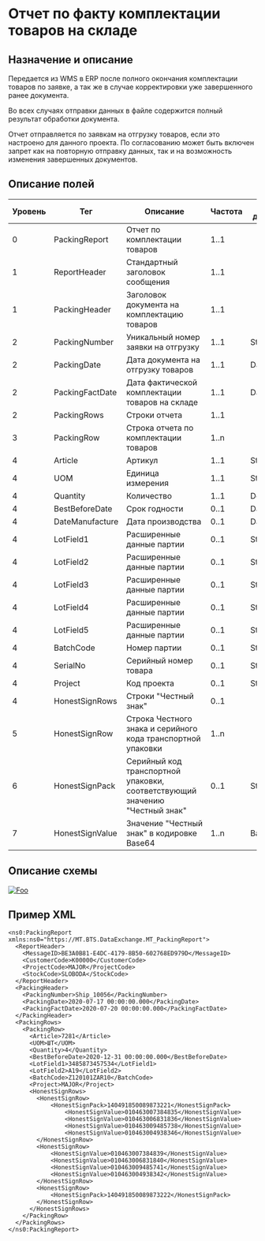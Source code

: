 # Отчет по факту комплектации товаров на складе

## Назначение и описание
Передается из WMS в ERP после полного окончания комплектации товаров по заявке, а так же в случае корректировки уже завершенного ранее документа.

Во всех случаях отправки данных в файле содержится полный результат обработки документа.

Отчет отправляется по заявкам на отгрузку товаров, если это настроено для данного проекта. По согласованию может быть включен запрет как на повторную отправку данных, так и на возможность изменения завершенных документов.

## Описание полей
| Уровень | Тег             | Описание                                                                    | Частота | Тип данных | Размер поля | Комментарий               
| ------- | --------------- | --------------------------------------------------------------------------- | ------- | ---------- | ----------- | ------------------------- 
| 0       | PackingReport   | Отчет по комплектации товаров                                               | 1..1    |            |             |                           
| 1       | ReportHeader    | Стандартный заголовок сообщения                                             | 1..1    |            |             | Общая структура сообщения 
| 1       | PackingHeader   | Заголовок документа на комплектацию товаров                                 | 1..1    |            |             |                           
| 2       | PackingNumber   | Уникальный номер заявки на отгрузку                                         | 1..1    | String     | 50          |                           
| 2       | PackingDate     | Дата документа на отгрузку товаров                                          | 1..1    | DateTime   |             |
| 2       | PackingFactDate | Дата фактической комплектации товаров на складе                             | 1..1    | DateTime   |             |
| 2       | PackingRows     | Строки отчета                                                               | 1..1    |            |             |                           
| 3       | PackingRow      | Строка отчета по комплектации товаров                                       | 1..n    |            |             |                           
| 4       | Article         | Артикул                                                                     | 1..1    | String     | 100         |                           
| 4       | UOM             | Единица измерения                                                           | 1..1    | String     | 10          |                           
| 4       | Quantity        | Количество                                                                  | 1..1    | Decimal    |             |                           
| 4       | BestBeforeDate  | Срок годности                                                               | 0..1    | DateTime   |             |
| 4       | DateManufacture | Дата производства                                                           | 0..1    | DateTime   |             |
| 4       | LotField1       | Расширенные данные партии                                                   | 0..1    | String     | 100         |                           
| 4       | LotField2       | Расширенные данные партии                                                   | 0..1    | String     | 100         |                           
| 4       | LotField3       | Расширенные данные партии                                                   | 0..1    | String     | 100         |                           
| 4       | LotField4       | Расширенные данные партии                                                   | 0..1    | String     | 100         |                           
| 4       | LotField5       | Расширенные данные партии                                                   | 0..1    | String     | 100         |                           
| 4       | BatchCode       | Номер партии                                                                | 0..1    | String     | 100         |                           
| 4       | SerialNo        | Серийный номер товара                                                       | 0..1    | String     | 20          |                           
| 4       | Project         | Код проекта                                                                 | 0..1    | String     | 20          |                           
| 4       | HonestSignRows  | Строки "Честный знак"                                                       | 0..1    |            |             |                           
| 5       | HonestSignRow   | Строка Честного знака и серийного кода транспортной упаковки                | 1..n    |            |             |                           
| 6       | HonestSignPack  | Серийный код транспортной упаковки, соответствующий значению "Честный знак" | 0..1    | String     | 20          |                           
| 7       | HonestSignValue | Значение "Честный знак" в кодировке Base64                                  | 1..n    | Base64     |             |                           

## Описание схемы
<a href="/XSD/MT_PackingReport.xsd" rel="XSD">![Foo](https://user-images.githubusercontent.com/22858622/134012526-73d1b128-a2cd-4d14-8a13-10f81a57c04f.png)</a>

## Пример XML
```
<ns0:PackingReport xmlns:ns0="https://MT.BTS.DataExchange.MT_PackingReport">
  <ReportHeader>
    <MessageID>BE3A0B81-E4DC-4179-8B50-602768ED979D</MessageID>
    <CustomerCode>К00000</CustomerCode>
    <ProjectCode>MAJOR</ProjectCode>
    <StockCode>SLOBODA</StockCode>
  </ReportHeader>
  <PackingHeader>
    <PackingNumber>Ship_10056</PackingNumber>
    <PackingDate>2020-07-17 00:00:00.000</PackingDate>
    <PackingFactDate>2020-07-20 00:00:00.000</PackingFactDate>
  </PackingHeader>
  <PackingRows>
    <PackingRow>
      <Article>7281</Article>
      <UOM>ШТ</UOM>
      <Quantity>4</Quantity>
      <BestBeforeDate>2020-12-31 00:00:00.000</BestBeforeDate>
      <LotField1>3485873457534</LotField1>
      <LotField2>A19</LotField2>
      <BatchCode>Z120101ZAR10</BatchCode>
      <Project>MAJOR</Project>
      <HonestSignRows>
		<HonestSignRow>
			<HonestSignPack>140491850089873221</HonestSignPack>
        		<HonestSignValue>010463007384835</HonestSignValue>
        		<HonestSignValue>010463006831836</HonestSignValue>
        		<HonestSignValue>010463009485738</HonestSignValue>
        		<HonestSignValue>010463004938346</HonestSignValue>
		</HonestSignRow>
		<HonestSignRow>
        	<HonestSignValue>010463007384839</HonestSignValue>
        	<HonestSignValue>010463006831840</HonestSignValue>
        	<HonestSignValue>010463009485741</HonestSignValue>
        	<HonestSignValue>010463004938342</HonestSignValue>
		</HonestSignRow>
		<HonestSignRow>
			<HonestSignPack>140491850089873222</HonestSignPack>
		</HonestSignRow>
      </HonestSignRows>
    </PackingRow>
  </PackingRows>
</ns0:PackingReport>
```
